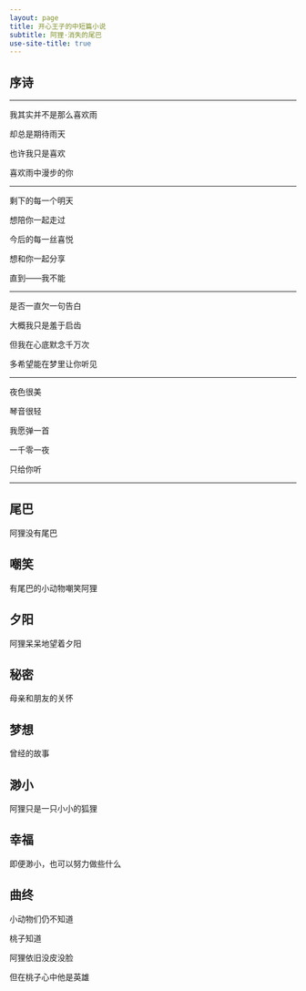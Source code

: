 ```yaml
---
layout: page
title: 开心王子的中短篇小说
subtitle: 阿狸·消失的尾巴
use-site-title: true
---
```


## 序诗

----------------------------------

我其实并不是那么喜欢雨

却总是期待雨天

也许我只是喜欢

喜欢雨中漫步的你

----------------------------------

剩下的每一个明天

想陪你一起走过

今后的每一丝喜悦

想和你一起分享

直到——我不能

----------------------------------

是否一直欠一句告白

大概我只是羞于启齿

但我在心底默念千万次

多希望能在梦里让你听见

----------------------------------

夜色很美

琴音很轻

我愿弹一首

一千零一夜

只给你听

----------------------------------

## 尾巴

阿狸没有尾巴


## 嘲笑

有尾巴的小动物嘲笑阿狸


## 夕阳

阿狸呆呆地望着夕阳


## 秘密

母亲和朋友的关怀


## 梦想

曾经的故事


## 渺小

阿狸只是一只小小的狐狸


## 幸福

即便渺小，也可以努力做些什么


## 曲终

小动物们仍不知道

桃子知道

阿狸依旧没皮没脸

但在桃子心中他是英雄






<!-- UY BEGIN -->
<div id="uyan_frame"></div>
<script type="text/javascript" src="http://v2.uyan.cc/code/uyan.js"></script>
<!-- UY END -->
